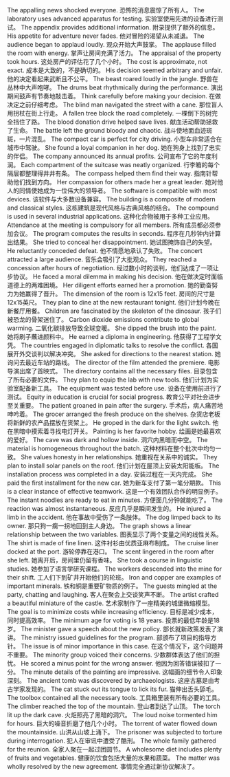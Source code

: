 The appalling news shocked everyone. 恐怖的消息震惊了所有人。
The laboratory uses advanced apparatus for testing. 实验室使用先进的设备进行测试。
The appendix provides additional information. 附录提供了额外的信息。
His appetite for adventure never fades. 他对冒险的渴望从未减退。
The audience began to applaud loudly. 观众开始大声鼓掌。
The applause filled the room with energy. 掌声让房间充满了活力。
The appraisal of the property took hours. 这处房产的评估花了几个小时。
The cost is approximate, not exact. 成本是大致的，不是确切的。
His decision seemed arbitrary and unfair. 他的决定看起来武断且不公平。
The beast roared loudly in the jungle. 野兽在丛林中大声咆哮。
The drums beat rhythmically during the performance. 演出期间鼓声有节奏地敲击着。
Think carefully before making your decision. 在做决定之前仔细考虑。
The blind man navigated the street with a cane. 那位盲人用拐杖在街上行走。
A fallen tree block the road completely. 一棵倒下的树完全挡住了路。
The blood donation drive helped save lives. 献血活动帮助拯救了生命。
The battle left the ground bloody and chaotic. 战斗使地面血迹斑斑，一片混乱。
The compact car is perfect for city driving. 小型车非常适合在城市中驾驶。
She found a loyal companion in her dog. 她在狗身上找到了忠实的伴侣。
The company announced its annual profits. 公司宣布了它的年度利润。
Each compartment of the suitcase was neatly organized. 行李箱的每个隔层都整理得井井有条。
The compass helped them find their way. 指南针帮助他们找到方向。
Her compassion for others made her a great leader. 她对他人的同情使她成为一位伟大的领导者。
The software is compatible with most devices. 该软件与大多数设备兼容。
The building is a composite of modern and classical styles. 这栋建筑是现代风格与古典风格的结合。
The compound is used in several industrial applications. 这种化合物被用于多种工业应用。
Attendance at the meeting is compulsory for all members. 所有成员都必须参加会议。
The program computes the results in seconds. 程序在几秒钟内计算出结果。
She tried to conceal her disappointment. 她试图掩饰自己的失望。
He reluctantly conceded defeat. 他不情愿地承认了失败。
The concert attracted a large audience. 音乐会吸引了大批观众。
They reached a concession after hours of negotiation. 经过数小时的谈判，他们达成了一项让步协议。
He faced a moral dilemma in making his decision. 他在做决定时面临道德上的两难困境。
Her diligent efforts earned her a promotion. 她的勤奋努力为她赢得了晋升。
The dimension of the room is 12x15 feet. 房间的尺寸是12x15英尺。
They plan to dine at the new restaurant tonight. 他们计划今晚在新餐厅用餐。
Children are fascinated by the skeleton of the dinosaur. 孩子们被恐龙的骨架迷住了。
Carbon dioxide emissions contribute to global warming. 二氧化碳排放导致全球变暖。
She dipped the brush into the paint. 她将刷子蘸进颜料中。
He earned a diploma in engineering. 他获得了工程学文凭。
The countries engaged in diplomatic talks to resolve the conflict. 各国展开外交谈判以解决冲突。
She asked for directions to the nearest station. 她询问去最近车站的路线。
The director of the film attended the premiere. 电影导演出席了首映式。
The directory contains all the necessary files. 目录包含了所有必要的文件。
They plan to equip the lab with new tools. 他们计划为实验室配备新工具。
The equipment was tested before use. 设备在使用前进行了测试。
Equity in education is crucial for social progress. 教育公平对社会进步至关重要。
The patient groaned in pain after the surgery. 手术后，病人痛苦地呻吟着。
The grocer arranged the fresh produce on the shelves. 杂货店老板将新鲜的农产品摆放在货架上。
He groped in the dark for the light switch. 他在黑暗中摸索着寻找电灯开关。
Painting is her favorite hobby. 绘画是她最喜欢的爱好。
The cave was dark and hollow inside. 洞穴内黑暗而中空。
The material is homogeneous throughout the batch. 这种材料在整个批次中均匀一致。
She values honesty in her relationships. 她重视在关系中的诚实。
They plan to install solar panels on the roof. 他们计划在屋顶上安装太阳能板。
The installation process was completed in a day. 安装过程在一天内完成。
She paid the first installment for the new car. 她为新车支付了第一笔分期款。
This is a clear instance of effective teamwork. 这是一个有效团队合作的明显例子。
The instant noodles are ready to eat in minutes. 方便面几分钟就能吃了。
The reaction was almost instantaneous. 反应几乎是瞬间发生的。
He injured a limb in the accident. 他在事故中受伤了一条肢体。
The dog limped back to its owner. 那只狗一瘸一拐地回到主人身边。
The graph shows a linear relationship between the two variables. 图表显示了两个变量之间的线性关系。
The shirt is made of fine linen. 这件衬衫由优质亚麻布制成。
The cruise liner docked at the port. 游轮停靠在港口。
The scent lingered in the room after she left. 她离开后，房间里仍留有香味。
She took a course in linguistic studies. 她参加了语言学研究课程。
The workers descended into the mine for their shift. 工人们下到矿井开始他们的轮班。
Iron and copper are examples of important minerals. 铁和铜是重要矿物质的例子。
The guests mingled at the party, chatting and laughing. 客人在聚会上交谈笑声不断。
The artist crafted a beautiful miniature of the castle. 艺术家制作了一座精美的城堡微缩模型。
The goal is to minimize costs while increasing efficiency. 目标是减少成本，同时提高效率。
The minimum age for voting is 18 years. 投票的最低年龄是18岁。
The minister gave a speech about the new policy. 部长就新政策发表了演讲。
The ministry issued guidelines for the program. 部颁布了项目的指导方针。
The issue is of minor importance in this case. 在这个情况下，这个问题并不重要。
The minority group voiced their concerns. 少数群体表达了他们的担忧。
He scored a minus point for the wrong answer. 他因为回答错误被扣了一分。
The minute details of the painting are impressive. 这幅画的细节令人印象深刻。
The ancient tomb was discovered by archaeologists. 这座古墓是由考古学家发现的。
The cat stuck out its tongue to lick its fur. 猫伸出舌头舔毛。
The toolbox contained all the necessary tools. 工具箱里装有所有必要的工具。
The climber reached the top of the mountain. 登山者到达了山顶。
The torch lit up the dark cave. 火炬照亮了黑暗的洞穴。
The loud noise tormented him for hours. 巨大的噪音折磨了他几个小时。
The torrent of water flowed down the mountainside. 山洪从山坡上涌下。
The prisoner was subjected to torture during interrogation. 犯人在审讯中遭受了酷刑。
The whole family gathered for the reunion. 全家人聚在一起过团圆节。
A wholesome diet includes plenty of fruits and vegetables. 健康的饮食包括大量的水果和蔬菜。
The matter was wholly resolved by the new agreement. 事情完全通过新协议解决了。
